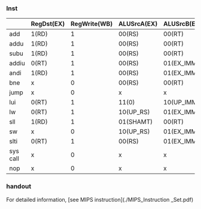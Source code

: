 ### Inst

|          | RegDst(EX) | RegWrite(WB) | ALUSrcA(EX) | ALUSrcB(EX) | ALUOp(EX) | MemWrite(MEM) | MemRead(MEM) | MemtoReg(WB) | Branch(MEM) | Jump(EX) |      |      |
| -------- | ---------- | ------------ | ----------- | ----------- | --------- | ------------- | ------------ | ------------ | ----------- | -------- | ---- | ---- |
| add      | 1(RD)      | 1            | 00(RS)      | 00(RT)      | ALU_ADD   | 0             | 0            | 0            | 0           | 0        |      |      |
| addu     | 1(RD)      | 1            | 00(RS)      | 00(RT)      | ALU_ADD   | 0             | 0            | 0            | 0           | 0        |      |      |
| subu     | 1(RD)      | 1            | 00(RS)      | 00(RT)      | ALU_SUB   | 0             | 0            | 0            | 0           | 0        |      |      |
| addiu    | 0(RT)      | 1            | 00(RS)      | 01(EX_IMM)  | ALU_ADD   | 0             | 0            | 0            | 0           | 0        |      |      |
| andi     | 1(RD)      | 1            | 00(RS)      | 01(EX_IMM)  | ALU_AND   | 0             | 0            | 0            | 0           | 0        |      |      |
| bne      | x          | 0            | 00(RS)      | 00(RT)      | ALU_SUB   | 0             | 0            | 0            | 1           | 0        |      |      |
| jump     | x          | 0            | x           | x           | ALU_NOP   | 0             | 0            | 0            | 0           | 1        |      |      |
| lui      | 0(RT)      | 1            | 11(0)       | 10(UP_IMM)  | ALU_ADD   | 0             | 0            | 0            | 0           | 0        |      |      |
| lw       | 0(RT)      | 1            | 10(UP_RS)   | 01(EX_IMM)  | ALU_ADD   | 0             | 1            | 1            | 0           | 0        |      |      |
| sll      | 1(RD)      | 1            | 01(SHAMT)   | 00(RT)      | ALU_SHTL  | 0             | 0            | 0            | 0           | 0        |      |      |
| sw       | x          | 0            | 10(UP_RS)   | 01(EX_IMM)  | ALU_ADD   | 1             | 0            | 0            | 0           | 0        |      |      |
| slti     | 0(RT)      | 1            | 00(RS)      | 01(EX_IMM)  | ALU_SLT   | 0             | 0            | 0            | 0           | 0        |      |      |
| sys call | x          | 0            | x           | x           | ALU_NOP   | 0             | 0            | 0            | 0           | 0        |      |      |
| nop      | x          | 0            | x           | x           | ALU_NOP   | 0             | 0            | 0            | 0           | 0        |      |      |



### handout

For detailed information, [see MIPS instruction](./MIPS_Instruction _Set.pdf)

